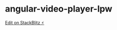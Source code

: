 # angular-video-player-lpw

[Edit on StackBlitz ⚡️](https://stackblitz.com/edit/angular-video-player-lpw)